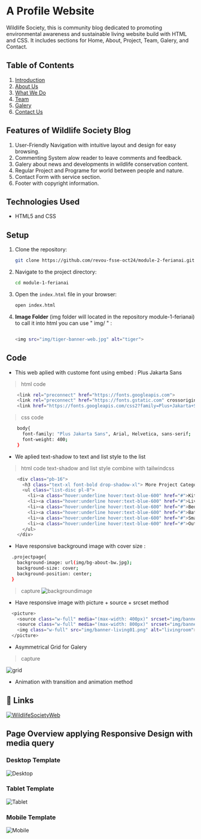 # A  Profile Website
Wildlife Society, this is community blog dedicated to promoting environmental awareness and sustainable living website build with HTML and CSS. It includes sections for Home, About, Project, Team, Galery, and Contact.

## Table of Contents
1. [Introduction](#home)
2. [About Us](#about)
3. [What We Do](#project)
4. [Team](#team)
5. [Galery](#galery)
6. [Contact Us](#contact)


## Features of Wildlife Society Blog
1. User-Friendly Navigation with intuitive layout and design for easy browsing.
2. Commenting System alow reader to leave comments and feedback.
3. Galery about news and developments in wildlife conservation content.
4. Regular Project and Programe for world between people and nature.
5. Contact Form with service section.
6. Footer with copyright information.

## Technologies Used
- HTML5 and CSS

## Setup
1. Clone the repository:
    ```bash
    git clone https://github.com/revou-fsse-oct24/module-2-ferianai.git
    ```
2. Navigate to the project directory:
    ```bash
    cd module-1-ferianai
    ```
3. Open the `index.html` file in your browser:
    ```bash
    open index.html
    ```
4. **Image Folder** (img folder will located in the repository module-1-ferianai) to call it into html you can use " img/ " :
    ```bash
    
    <img src="img/tiger-banner-web.jpg" alt="tiger">
    ```

## Code
- This web aplied with custome font using embed : Plus Jakarta Sans

>html code
```bash
    <link rel="preconnect" href="https://fonts.googleapis.com">
    <link rel="preconnect" href="https://fonts.gstatic.com" crossorigin>
    <link href="https://fonts.googleapis.com/css2?family=Plus+Jakarta+Sans:ital,wght@0,200..800;1,200..800&display=swap" rel="stylesheet">
```
>css code
```bash
    body{
      font-family: "Plus Jakarta Sans", Arial, Helvetica, sans-serif;
      font-weight: 400;
    }
```

- We aplied text-shadow to text  and list style to the list
>html code text-shadow and list style combine with tailwindcss
```bash
    <div class="pb-16">
      <h3 class="text-xl font-bold drop-shadow-xl"> More Project Categories: </h3>
      <ul class="list-disc pl-8">
        <li><a class="hover:underline hover:text-blue-600" href="#">Kitchens & Dining Areas</a></li>
        <li><a class="hover:underline hover:text-blue-600" href="#">Living Rooms Inspirations</a></li>
        <li><a class="hover:underline hover:text-blue-600" href="#">Bedrooms</a></li>
        <li><a class="hover:underline hover:text-blue-600" href="#">Bathrooms Oasis</a></li>
        <li><a class="hover:underline hover:text-blue-600" href="#">Small Spaces & Studios</a></li>
        <li><a class="hover:underline hover:text-blue-600" href="#">Outdoor Spaces & Patios</a></li>
      </ul>
    </div>
```
- Have responsive background image with cover size :
```bash
  .projectpage{
    background-image: url(img/bg-about-bw.jpg);
    background-size: cover;
    background-position: center;
  }
```
> capture
![backgroundimage](/documentation/background-img.png)

- Have responsive image with picture + source + srcset  method
```bash
  <picture>
    <source class="w-full" media="(max-width: 400px)" srcset="img/banner-living01-hp.jpg" alt="livingroom" >
    <source class="w-full" media="(max-width: 800px)" srcset="img/banner-living01-tablet.jpg" alt="livingroom" >
    <img class="w-full" src="img/banner-living01.png" alt="livingroom">
  </picture>
```

- Asymmetrical Grid for Galery 
> capture

![grid](/documentation/grid.png)


- Animation with transition and animation method


## 🔗 Links
[![WildlifeSocietyWeb](/documentation/logo.png)](https://ferianai.github.io/WildlifeSociety/)


## Page Overview applying Responsive Design with media query 

### Desktop Template
![Desktop](/documentation/desktop.png)

### Tablet Template
![Tablet](/documentation/tablet.png)

### Mobile Template
![Mobile](/documentation/mobile.png)




<!-- 
[![Review Assignment Due Date](https://classroom.github.com/assets/deadline-readme-button-22041afd0340ce965d47ae6ef1cefeee28c7c493a6346c4f15d667ab976d596c.svg)](https://classroom.github.com/a/mEdQF3Ol) -->
